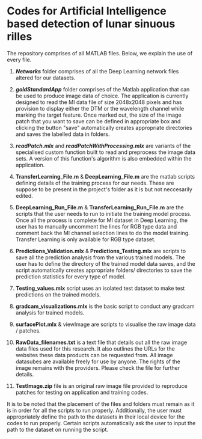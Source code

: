 # Codes for Artificial Intelligence based detection of lunar sinuous rilles 

The repository comprises of all MATLAB files. Below, we explain the use of every file.

1. **_Networks_** folder comprises of all the Deep Learning network files altered for our datasets.

2. **_goldStandardApp_** folder comprises of the Matlab application that can be used to produce image data of choice. The application is currently designed to read the MI data file of size 2048x2048 pixels and has provision to display either the DTM or the wavelength channel while marking the target feature. Once marked out, the size of the image patch that you want to save can be defined in appropriate box and clicking the button "save" automatically creates appropriate directories and saves the labelled data in folders.

3. **_readPatch.mlx_** and **_readPatchWithProcessing.mlx_** are variants of the specialised custom function built to read and preprocess the image data sets. A version of this function's algorithm is also embedded within the application.

4. **TransferLearning_File.m** & **DeepLearning_File.m** are the matlab scripts defining details of the training process for our needs. These are suppose to be present in the project's folder as it is but not neccesarily edited.

5. **DeepLearning_Run_File.m** & **TransferLearning_Run_File.m** are the scripts that the user needs to run to initiate the training model process. Once all the process is complete for MI dataset in Deep Learning, the user has to manually uncomment the lines for RGB type data and comment back the MI channel selection lines to do the model training. Transfer Learning is only available for RGB type dataset.

6. **Predictions_Validation.mlx** & **Predictions_Testing.mlx** are scripts to save all the prediction analysis from the various trained models. The user has to define the directory of the trained model data saves, and the script automatically creates appropriate folders/ directories to save the prediction statistics for every type of model.

7. **Testing_values.mlx** script uses an isolated test dataset to make test predictions on the trained models.

8. **gradcam_visualizations.mlx** is the basic script to conduct any gradcam analysis for trained models.

9. **surfacePlot.mlx** & viewImage are scripts to visualise the raw image data / patches.

10. **RawData_filenames.txt** is a text file that details out all the raw image data files used for this research. It also outlines the URLs for the websites these data products can be requested from. All image datasubes are available freely for use by anyone. The rights of the image remains with the providers. Please check the file for further details.

11. **TestImage.zip** file is an original raw image file provided to reproduce patches for testing on application and training codes. 

It is to be noted that the placement of the files and folders must remain as it is in order for all the scripts to run properly. Additionally, the user must appropriately define the path to the datasets in their local device for the codes to run properly. Certain scripts automatically ask the user to input the path to the dataset on running the script.